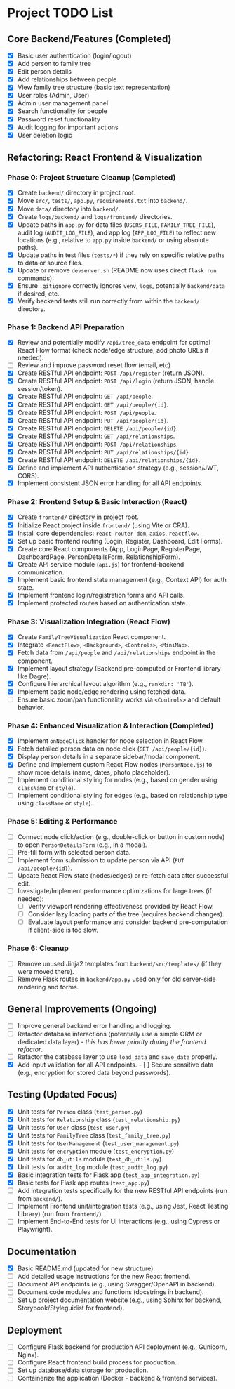 # Project TODO List

## Core Backend/Features (Completed)
- [x] Basic user authentication (login/logout)
- [x] Add person to family tree
- [x] Edit person details
- [x] Add relationships between people
- [x] View family tree structure (basic text representation)
- [x] User roles (Admin, User)
- [x] Admin user management panel
- [x] Search functionality for people
- [x] Password reset functionality
- [x] Audit logging for important actions
- [x] User deletion logic

## Refactoring: React Frontend & Visualization

### Phase 0: Project Structure Cleanup (Completed)
- [x] Create `backend/` directory in project root.
- [x] Move `src/`, `tests/`, `app.py`, `requirements.txt` into `backend/`.
- [x] Move `data/` directory into `backend/`.
- [x] Create `logs/backend/` and `logs/frontend/` directories.
- [x] Update paths in `app.py` for data files (`USERS_FILE`, `FAMILY_TREE_FILE`), audit log (`AUDIT_LOG_FILE`), and app log (`APP_LOG_FILE`) to reflect new locations (e.g., relative to `app.py` inside `backend/` or using absolute paths).
- [x] Update paths in test files (`tests/*`) if they rely on specific relative paths to data or source files.
- [x] Update or remove `devserver.sh` (README now uses direct `flask run` commands).
- [x] Ensure `.gitignore` correctly ignores `venv`, `logs`, potentially `backend/data` if desired, etc.
- [x] Verify backend tests still run correctly from within the `backend/` directory.

### Phase 1: Backend API Preparation
- [x] Review and potentially modify `/api/tree_data` endpoint for optimal React Flow format (check node/edge structure, add photo URLs if needed).
- [ ] Review and improve password reset flow (email, etc)
- [x] Create RESTful API endpoint: `POST /api/register` (return JSON).
- [x] Create RESTful API endpoint: `POST /api/login` (return JSON, handle session/token).
- [x] Create RESTful API endpoint: `GET /api/people`.
- [x] Create RESTful API endpoint: `GET /api/people/{id}`.
- [x] Create RESTful API endpoint: `POST /api/people`.
- [x] Create RESTful API endpoint: `PUT /api/people/{id}`.
- [x] Create RESTful API endpoint: `DELETE /api/people/{id}`.
- [x] Create RESTful API endpoint: `GET /api/relationships`.
- [x] Create RESTful API endpoint: `POST /api/relationships`.
- [x] Create RESTful API endpoint: `PUT /api/relationships/{id}`.
- [x] Create RESTful API endpoint: `DELETE /api/relationships/{id}`.
- [x] Define and implement API authentication strategy (e.g., session/JWT, CORS).
- [x] Implement consistent JSON error handling for all API endpoints.

### Phase 2: Frontend Setup & Basic Interaction (React)
- [x] Create `frontend/` directory in project root.
- [x] Initialize React project inside `frontend/` (using Vite or CRA).
- [x] Install core dependencies: `react-router-dom`, `axios`, `reactflow`.
- [x] Set up basic frontend routing (Login, Register, Dashboard, Edit Forms).
- [x] Create core React components (App, LoginPage, RegisterPage, DashboardPage, PersonDetailsForm, RelationshipForm).
- [x] Create API service module (`api.js`) for frontend-backend communication.
- [x] Implement basic frontend state management (e.g., Context API) for auth state.
- [x] Implement frontend login/registration forms and API calls.
- [x] Implement protected routes based on authentication state.

### Phase 3: Visualization Integration (React Flow)
- [x] Create `FamilyTreeVisualization` React component.
- [x] Integrate `<ReactFlow>`, `<Background>`, `<Controls>`, `<MiniMap>`.
- [x] Fetch data from `/api/people` and `/api/relationships` endpoint in the component.
- [x] Implement layout strategy (Backend pre-computed or Frontend library like Dagre).
- [x] Configure hierarchical layout algorithm (e.g., `rankdir: 'TB'`).
- [x] Implement basic node/edge rendering using fetched data.
- [ ] Ensure basic zoom/pan functionality works via `<Controls>` and default behavior.

### Phase 4: Enhanced Visualization & Interaction (Completed)
- [x] Implement `onNodeClick` handler for node selection in React Flow.
- [x] Fetch detailed person data on node click (`GET /api/people/{id}`).
- [x] Display person details in a separate sidebar/modal component.
- [x] Define and implement custom React Flow nodes (`PersonNode.js`) to show more details (name, dates, photo placeholder).
- [ ] Implement conditional styling for nodes (e.g., based on gender using `className` or `style`).
- [ ] Implement conditional styling for edges (e.g., based on relationship type using `className` or `style`).

### Phase 5: Editing & Performance
- [ ] Connect node click/action (e.g., double-click or button in custom node) to open `PersonDetailsForm` (e.g., in a modal).
- [ ] Pre-fill form with selected person data.
- [ ] Implement form submission to update person via API (`PUT /api/people/{id}`).
- [ ] Update React Flow state (nodes/edges) or re-fetch data after successful edit.
- [ ] Investigate/Implement performance optimizations for large trees (if needed):
    - [ ] Verify viewport rendering effectiveness provided by React Flow.
    - [ ] Consider lazy loading parts of the tree (requires backend changes).
    - [ ] Evaluate layout performance and consider backend pre-computation if client-side is too slow.

### Phase 6: Cleanup
- [ ] Remove unused Jinja2 templates from `backend/src/templates/` (if they were moved there).
- [ ] Remove Flask routes in `backend/app.py` used only for old server-side rendering and forms.

## General Improvements (Ongoing)
- [ ] Improve general backend error handling and logging.
- [ ] Refactor database interactions (potentially use a simple ORM or dedicated data layer) - *this has lower priority during the frontend refactor*.
- [ ] Refactor the database layer to use `load_data` and `save_data` properly.
- [x] Add input validation for all API endpoints. - [ ] Secure sensitive data (e.g., encryption for stored data beyond passwords).

## Testing (Updated Focus)
- [x] Unit tests for `Person` class (`test_person.py`)
- [x] Unit tests for `Relationship` class (`test_relationship.py`)
- [x] Unit tests for `User` class (`test_user.py`)
- [x] Unit tests for `FamilyTree` class (`test_family_tree.py`)
- [x] Unit tests for `UserManagement` (`test_user_management.py`)
- [x] Unit tests for `encryption` module (`test_encryption.py`)
- [x] Unit tests for `db_utils` module (`test_db_utils.py`)
- [x] Unit tests for `audit_log` module (`test_audit_log.py`)
- [x] Basic integration tests for Flask app (`test_app_integration.py`)
- [x] Basic tests for Flask app routes (`test_app.py`)
- [ ] Add integration tests specifically for the new RESTful API endpoints (run from `backend/`).
- [ ] Implement Frontend unit/integration tests (e.g., using Jest, React Testing Library) (run from `frontend/`).
- [ ] Implement End-to-End tests for UI interactions (e.g., using Cypress or Playwright).

## Documentation
- [x] Basic README.md (updated for new structure).
- [ ] Add detailed usage instructions for the new React frontend.
- [ ] Document API endpoints (e.g., using Swagger/OpenAPI in backend).
- [ ] Document code modules and functions (docstrings in backend).
- [ ] Set up project documentation website (e.g., using Sphinx for backend, Storybook/Styleguidist for frontend).

## Deployment
- [ ] Configure Flask backend for production API deployment (e.g., Gunicorn, Nginx).
- [ ] Configure React frontend build process for production.
- [ ] Set up database/data storage for production.
- [ ] Containerize the application (Docker - backend & frontend services).
